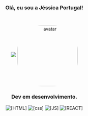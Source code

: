 <div align="center">

### Olá, eu sou a Jéssica Portugal!

##
<div style="display: inline_block"><br/>
  
   <img height="auto" src="https://github-readme-stats.vercel.app/api?username=jemportugal&show_icons=true&theme=tokyonight&include_all_commits=true&count_private=true"/>
   <img align="center" alt="avatar" height="190" style="border-radius:40%;" src="https://cdn.discordapp.com/attachments/981015431030652981/981015598014279720/avatar.gif">

</div>

### Dev em desenvolvimento.

![[HTML]](https://img.shields.io/badge/HTML5-E34F26?style=for-the-badge&logo=html5&logoColor=white)
![[css]](https://img.shields.io/badge/CSS3-1572B6?style=for-the-badge&logo=css3&logoColor=white)
![[JS]](https://img.shields.io/badge/JavaScript-F7DF1E?style=for-the-badge&logo=javascript&logoColor=black)
![[REACT]](https://img.shields.io/badge/React-20232A?style=for-the-badge&logo=react&logoColor=61DAFB)

</div>
